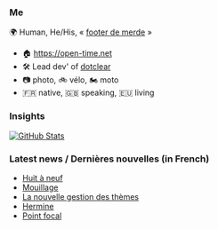 ### Me

🌍 Human, He/His, « [footer de merde](https://open-time.net/post/2013/07/17/La-veritable-histoire-du-Footer-de-merde-) » 
* 🏠 https://open-time.net 
* 🛠️ Lead dev' of [dotclear](https://git.dotclear.org/dev/dotclear)
* 📷 photo, 🚲 vélo, 🏍️ moto 
* 🇫🇷 native, 🇬🇧 speaking, 🇪🇺 living

### Insights

[![GitHub Stats](https://github-readme-stats-sigma-five.vercel.app/api?username=franck-paul)](https://github.com/franck-paul)

### Latest news / Dernières nouvelles (in French)

<!-- BLOG-POST-LIST:START -->
- [Huit à neuf](https://open-time.net/post/2025/08/21/Huit-a-neuf)
- [Mouillage](https://open-time.net/post/2025/08/20/Mouillage)
- [La nouvelle gestion des thèmes](https://open-time.net/post/2025/08/19/La-nouvelle-gestion-des-themes)
- [Hermine](https://open-time.net/post/2025/08/18/Hermine)
- [Point focal](https://open-time.net/post/2025/08/17/Point-focal)
<!-- BLOG-POST-LIST:END -->
